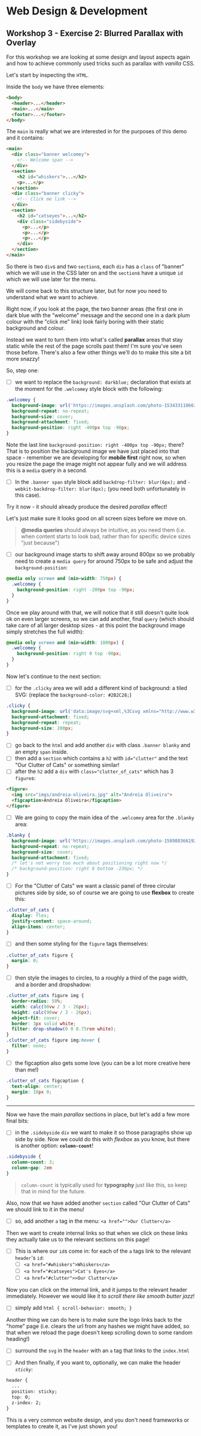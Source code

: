 # Web Design & Development

## Workshop 3 - Exercise 2: Blurred Parallax with Overlay

For this workshop we are looking at some design and layout aspects again and how to achieve commonly used tricks such as parallax with *vanilla* CSS.

Let's start by inspecting the `HTML`.

Inside the `body` we have three elements:

```html
<body>
  <header>...</header>
  <main>...</main>
  <footer>...</footer>
</body>
```

The `main` is really what we are interested in for the purposes of this demo and it contains:

```html
<main>
  <div class="banner welcomey">
    <!-- Welcome span -->
  </div>
  <section>
    <h2 id="whiskers">...</h2>
    <p>...</p>
  </section>
  <div class="banner clicky">
    <!-- Click me link -->
  </div>
  <section>
    <h2 id="catseyes">...</h2>
    <div class="sidebyside">
      <p>...</p>
      <p>...</p>
      <p>...</p>
    </div>
  </section>
</main>
```

So there is two `div`s and two `section`s, each `div` has a `class` of "banner" which we will use in the CSS later on and the `section`s have a unique `id` which we will use later for the menu.

We will come back to this structure later, but for now you need to understand what we want to achieve.

Right now, if you look at the page, the two banner areas (the first one in dark blue with the "welcome" message and the second one in a dark plum colour with the "click me" link) look fairly boring with their static background and colour.

Instead we want to turn them into what's called **parallax** areas that stay static while the rest of the page scrolls past them! I'm sure you've seen those before. There's also a few other things we'll do to make this site a bit more snazzy!

So, step one: 

- [ ] we want to replace the `background: darkblue;` declaration that exists at the moment for the `.welcomey` style block with the following:

```css
.welcomey {
  background-image: url('https://images.unsplash.com/photo-1534331106638-ed6dd4d1d309?ixlib=rb-1.2.1&q=85&fm=jpg&crop=entropy&cs=srgb&ixid=eyJhcHBfaWQiOjE0NTg5fQ');
  background-repeat: no-repeat;
  background-size: cover;
  background-attachment: fixed;
  background-position: right -400px top -90px;
}
```

Note the last line `background-position: right -400px top -90px;` there? That is to position the background image we have just placed into that space - remember we are developing for **mobile first** right now, so when you resize the page the image might not appear fully and we will address this is a `media` query in a second.

- [ ] In the `.banner span` style block add `backdrop-filter: blur(6px);` and `-webkit-backdrop-filter: blur(6px);` (you need both unfortunately in this case).

Try it now - it should already produce the desired *parallax* effect!

Let's just make sure it looks good on all screen sizes before we move on.

> **@media queries** should always be intuitive, as you need them (i.e. when content starts to look bad, rather than for specific device sizes "just because")

- [ ] our background image starts to shift away around 800px so we probably need to create a `media query` for around 750px to be safe and adjust the `background-position`: 

```css
@media only screen and (min-width: 750px) {
  .welcomey {
    background-position: right -200px top -90px;
  }
}
```

Once we play around with that, we will notice that it still doesn't quite look ok on even larger screens, so we can add another, final `query` (which should take care of all larger desktop sizes - at this point the background image simply stretches the full width):

```css
@media only screen and (min-width: 1000px) {
  .welcomey {
    background-position: right 0 top -90px;
  }
}
```

Now let's continue to the next section:

- [ ] for the `.clicky` area we will add a different kind of background: a tiled SVG: (replace the `background-color: #2B2C28;`)

```css
.clicky {
  background-image: url('data:image/svg+xml,%3Csvg xmlns="http://www.w3.org/2000/svg" width="28" height="49" viewBox="0 0 28 49"%3E%3Cg fill-rule="evenodd"%3E%3Cg id="hexagons" fill="%239C92AC" fill-opacity="0.4" fill-rule="nonzero"%3E%3Cpath d="M13.99 9.25l13 7.5v15l-13 7.5L1 31.75v-15l12.99-7.5zM3 17.9v12.7l10.99 6.34 11-6.35V17.9l-11-6.34L3 17.9zM0 15l12.98-7.5V0h-2v6.35L0 12.69v2.3zm0 18.5L12.98 41v8h-2v-6.85L0 35.81v-2.3zM15 0v7.5L27.99 15H28v-2.31h-.01L17 6.35V0h-2zm0 49v-8l12.99-7.5H28v2.31h-.01L17 42.15V49h-2z"/%3E%3C/g%3E%3C/g%3E%3C/svg%3E');
  background-attachment: fixed;
  background-repeat: repeat;
  background-size: 200px;
}
```

- [ ] go back to the `html` and add another `div` with class `.banner blanky` and an empty `span` inside.
- [ ] then add a `section` which contains a `h2` with `id="clutter"` and the text "Our Clutter of Cats" or something similar!
- [ ] after the `h2` add a `div` with `class="clutter_of_cats"` which has 3 `figure`s:

```html
<figure>
  <img src="imgs/andreia-oliveira.jpg" alt="Andreia Oliveira">
  <figcaption>Andreia Oliveira</figcaption>
</figure>
```

- [ ] We are going to copy the main idea of the `.welcomey` area for the `.blanky` area:

```css
.blanky {
  background-image: url('https://images.unsplash.com/photo-1589883661923-6476cb0ae9f2?q=80&w=1674&auto=format&fit=crop&ixlib=rb-4.0.3&ixid=M3wxMjA3fDB8MHxwaG90by1wYWdlfHx8fGVufDB8fHx8fA%3D%3D');
  background-repeat: no-repeat;
  background-size: cover;
  background-attachment: fixed;
  /* let's not worry too much about positioning right now */
  /* background-position: right 0 bottom -230px; */
}
```

- [ ] For the "Clutter of Cats" we want a classic panel of three circular pictures side by side, so of course we are going to use **flexbox** to create this:

```css
.clutter_of_cats {
  display: flex;
  justify-content: space-around;
  align-items: center;
}
```

- [ ] and then some styling for the `figure` tags themselves:

```css
.clutter_of_cats figure {
  margin: 0;
}
```

- [ ] then style the images to circles, to a roughly a third of the page width, and a border and dropshadow:

```css
.clutter_of_cats figure img {
  border-radius: 50%;
  width: calc(90vw / 3 - 26px);
  height: calc(90vw / 3 - 26px);
  object-fit: cover;
  border: 3px solid white;
  filter: drop-shadow(0 0 0.75rem white);
}
.clutter_of_cats figure img:hover {
  filter: none;
}
```

- [ ] the figcaption also gets some love (you can be a lot more creative here than me!)

```css
.clutter_of_cats figcaption {
  text-align: center;
  margin: 10px 0;
}
```

---

Now we have the main *parallax* sections in place, but let's add a few more final bits:

- [ ] in the `.sidebyside` `div` we want to make it so those paragraphs show up side by side. Now we could do this with *flexbox* as you know, but there is another option: **`column-count`**!

```css
.sidebyside { 
  column-count: 3; 
  column-gap: 2em 
}
```

> `column-count` is typically used for **typography** just like this, so keep that in mind for the future.

Also, now that we have added another `section` called "Our Clutter of Cats" we should link to it in the menu!

- [ ] so, add another `a` tag in the menu: `<a href="">Our Clutter</a>`

Then we want to create internal links so that when we click on these links they actually take us to the relevant sections on this page!

- [ ] This is where our `id`s come in: for each of the `a` tags link to the relevant `header`'s `id`: 
  - [ ] `<a href="#whiskers">Whiskers</a>`
  - [ ] `<a href="#catseyes">Cat's Eyes</a>`
  - [ ] `<a href="#clutter">>Our Clutter</a>`

Now you can click on the internal link, and it jumps to the relevant header immediately. However we would like it to *scroll there like smooth butter jazz*!

- [ ] simply add `html { scroll-behavior: smooth; }`

Another thing we can do here is to make sure the logo links back to the "home" page (i.e. clears the url from any hashes we might have added, so that when we reload the page doesn't keep scrolling down to some random heading!)

- [ ] surround the `svg` in the `header` with an `a` tag that links to the `index.html`

- [ ] And then finally, if you want to, optionally, we can make the header *`sticky`*:

```css
header {
  ...
  position: sticky; 
  top: 0;
  z-index: 2;
}
```

This is a very common website design, and you don't need frameworks or templates to create it, as I've just shown you!
